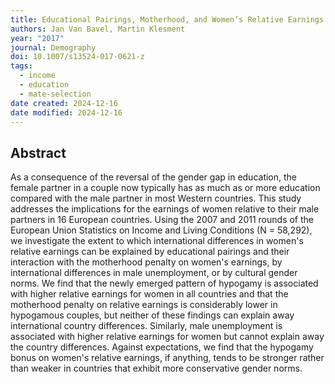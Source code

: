 ```yaml
---
title: Educational Pairings, Motherhood, and Women’s Relative Earnings in Europe
authors: Jan Van Bavel, Martin Klesment
year: "2017"
journal: Demography
doi: 10.1007/s13524-017-0621-z
tags:
  - income
  - education
  - mate-selection
date created: 2024-12-16
date modified: 2024-12-16
---
```


## Abstract

As a consequence of the reversal of the gender gap in education, the female partner in a couple now typically has as much as or more education compared with the male partner in most Western countries. This study addresses the implications for the earnings of women relative to their male partners in 16 European countries. Using the 2007 and 2011 rounds of the European Union Statistics on Income and Living Conditions (N = 58,292), we investigate the extent to which international differences in women's relative earnings can be explained by educational pairings and their interaction with the motherhood penalty on women's earnings, by international differences in male unemployment, or by cultural gender norms. We find that the newly emerged pattern of hypogamy is associated with higher relative earnings for women in all countries and that the motherhood penalty on relative earnings is considerably lower in hypogamous couples, but neither of these findings can explain away international country differences. Similarly, male unemployment is associated with higher relative earnings for women but cannot explain away the country differences. Against expectations, we find that the hypogamy bonus on women's relative earnings, if anything, tends to be stronger rather than weaker in countries that exhibit more conservative gender norms.
